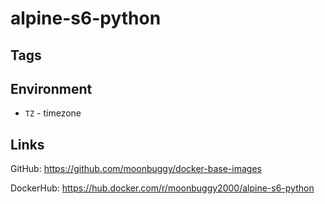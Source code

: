 # alpine-s6-python

## Tags

## Environment

* `TZ`          - timezone

## Links
GitHub: https://github.com/moonbuggy/docker-base-images

DockerHub: https://hub.docker.com/r/moonbuggy2000/alpine-s6-python
